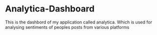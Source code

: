 # Analytica-Dashboard
 This is the dashbord of my application called analytica. Which is used for analysing sentiments of peoples posts from various platforms
